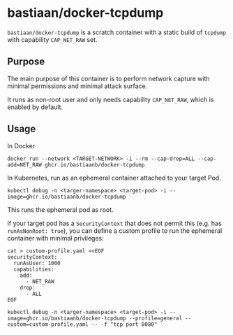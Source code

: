 # bastiaan/docker-tcpdump

`bastiaan/docker-tcpdump` is a scratch container with a static build of `tcpdump` with capability `CAP_NET_RAW` set.

## Purpose

The main purpose of this container is to perform network capture with minimal permissions and minimal attack surface. 

It runs as non-root user and only needs capability `CAP_NET_RAW`, which is enabled by default.

## Usage

In Docker

```
docker run --network <TARGET-NETWORK> -i --rm --cap-drop=ALL --cap-add=NET_RAW ghcr.io/bastiaanb/docker-tcpdump
```

In Kubernetes, run as an ephemeral container attached to your target Pod.
```
kubectl debug -n <targer-namespace> <target-pod> -i --image=ghcr.io/bastiaanb/docker-tcpdump
```

This runs the ephemeral pod as root. 

If your target pod has a `SecurityContext` that does not permit this (e.g. has `runAsNonRoot: true`),
you can define a custom profile to run the ephemeral container with minimal privileges:

```
cat > custom-profile.yaml <<EOF
securityContext:
  runAsUser: 1000
  capabilities:
    add:
      - NET_RAW
    drop:
      - ALL
EOF

kubectl debug -n <targer-namespace> <target-pod> -i --image=ghcr.io/bastiaanb/docker-tcpdump --profile=general --custom=custom-profile.yaml -- -f "tcp port 8080"
```


